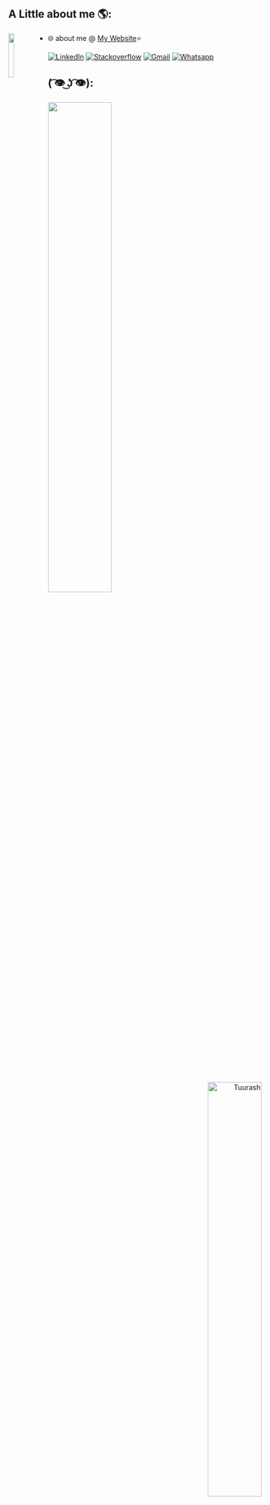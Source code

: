 <link rel="stylesheet" href="https://cdn.jsdelivr.net/gh/devicons/devicon@v2.11.0/devicon.min.css">

## A Little about me 🌎:
<img align='left' src='https://media.giphy.com/media/ZRtME5Wuk8Togu6jui/giphy.gif' width='15%'/>

- 🌐 about me @ <a href="https://tuurash.github.io/">My Website</a>⭐




<p>
  
  
<a href="https://www.linkedin.com/in/mohaimanul-haque-7463b8187/" target="_blank"><img src="https://img.shields.io/badge/LinkedIn-0077B5?style=for-the-badge&logo=linkedin&logoColor=white" alt="LinkedIn"></a>
<a href="https://stackoverflow.com/users/9134795/illiterate" target="_blank"><img src="https://img.shields.io/badge/Stack_Overflow-FE7A16?style=for-the-badge&logo=stack-overflow&logoColor=white" alt="Stackoverflow"></a>
<a href="mailto:h.mohaimanul@gmail.com" target="_blank"><img src="https://img.shields.io/badge/Gmail-D14836?style=for-the-badge&logo=gmail&logoColor=white" alt="Gmail"></a> 
<a href="https://wa.me/8801773865128?text=HY,Knocking from github"><img src="https://img.shields.io/badge/WhatsApp-25D366?style=for-the-badge&logo=whatsapp&logoColor=white" alt="Whatsapp"></a>
</p>


## ( ͡👁️ ͜ʖ ͡👁️):

<p ><img align='left' src='https://media.giphy.com/media/CUHXyh3yXr9kI/giphy.gif' width='50%'/>
</p>
<p align="right"><img src="https://github-readme-stats.vercel.app/api?username=Tuurash&theme=graywhite&show_icons=true&hide_border=true" alt="Tuurash"  width="46%"/>
</p>

<img align="right" src="https://komarev.com/ghpvc/?username=Tuurash&views&color=92cce1&style=flat-square"/> 


<!--
- 📫 Reach me : 
[![Gmail Badge](https://img.shields.io/badge/-Gmail-ffffff?style=flat-square&logo=Gmail&logoColor=red&link=mailto:vsasvipul@gmail.com)](mailto:h.mohaimanul@gmail.com)

-->

<!--


<table>

<tr><td>
<img align='left' src='https://media.giphy.com/media/ZRtME5Wuk8Togu6jui/giphy.gif' width='30%'/>  - 🌐 about me @ <a href="https://tuurash.github.io/">My Website</a>⭐

<p>
               <a href="https://stackoverflow.com/users/9134795/illiterate" target="_blank"><img src="https://img.shields.io/badge/Stack_Overflow-FE7A16?style=for-the-badge&logo=stack-overflow&logoColor=white" alt="Stackoverflow"></a>
               <a href="https://www.linkedin.com/in/mohaimanul-haque-7463b8187/" target="_blank"><img src="https://img.shields.io/badge/LinkedIn-0077B5?style=for-the-badge&logo=linkedin&logoColor=white" alt="LinkedIn"></a>
               <a href="mailto:h.mohaimanul@gmail.com" target="_blank"><img src="https://img.shields.io/badge/Gmail-D14836?style=for-the-badge&logo=gmail&logoColor=white" alt="Gmail"></a>
               <a href="https://wa.me/8801773865128?text=HY,Knocking from github"><img src="https://img.shields.io/badge/WhatsApp-25D366?style=for-the-badge&logo=whatsapp&logoColor=white" alt="Whatsapp"></a>
<img align='left' src='https://media.giphy.com/media/CUHXyh3yXr9kI/giphy.gif' />
</p>

</td>
</tr>

<tr>
<td>
<p align="center">
<img align="center" src="https://komarev.com/ghpvc/?username=Tuurash&views&color=92cce1&style=flat-square"/>

</td>

</tr>

</table>





-->
